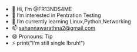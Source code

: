 - 👋 Hi, I’m @FR13NDS4ME
- 👀 I’m interested in Pentration Testing
- 🌱 I’m currently learning Linux,Python,Networking
- 📫 sahannawarathna2@gmail.com
- 😄 Pronouns: Tip
- ⚡ print("I'm still single !bruh!")

<!---
FR13NDS4ME/FR13NDS4ME is a ✨ special ✨ repository because its `README.md` (this file) appears on your GitHub profile.
You can click the Preview link to take a look at your changes.
--->
